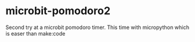 # microbit-pomodoro2
Second try at a microbit pomodoro timer. This time with micropython which is easer than make:code
